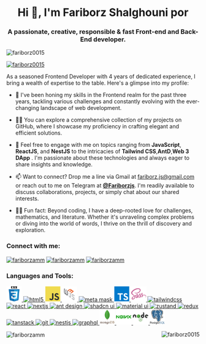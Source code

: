 <h1 align="center">Hi 👋, I'm Fariborz Shalghouni por</h1>
<h3 align="center">
  A passionate, creative, responsible & fast Front-end and Back-End developer.
</h3>

<p align="left">
  <img
    src="https://komarev.com/ghpvc/?username=fariborz0015&label=Profile%20views&color=0e75b6&style=flat"
    alt="fariborz0015"
  />
</p>

<p align="left">
  <a href="https://github.com/ryo-ma/github-profile-trophy"
    ><img
      src="https://github-profile-trophy.vercel.app/?username=fariborz0015"
      alt="fariborz0015"
  /></a>
</p>

As a seasoned Frontend Developer with 4 years of dedicated experience, I bring a
wealth of expertise to the table. Here's a glimpse into my profile: 

- 🔭 I've been honing my skills in the Frontend realm for the past three years, tackling
various challenges and constantly evolving with the ever-changing landscape of
web development. 

- 👨‍💻 You can explore a comprehensive collection of my projects
on GitHub, where I showcase my proficiency in crafting elegant and efficient
solutions. 

- 💬 Feel free to engage with me on topics ranging from
**JavaScript**, **ReactJS**, and **NestJS** to the intricacies of **Tailwind
CSS**,**AntD**,**Web 3 DApp** . I'm passionate about these technologies and
always eager to share insights and knowledge. 

- 📫 Want to connect? Drop me a line via Gmail at fariborz.js@gmail.com or reach out to me on Telegram at **[@Fariborzjs](https://t.me/fariborzjs)**.
I'm readily available to discuss collaborations, projects, or simply chat about our shared interests. 

- 🤟🏾 Fun fact: Beyond coding, I have a deep-rooted love for challenges, mathematics, and
literature. Whether it's unraveling complex problems or diving into the world of
words, I thrive on the thrill of discovery and exploration.

<h3 align="left">Connect with me:</h3>
<p align="left">
  <a href="https://linkedin.com/in/fariborzamm" target="blank"
    ><img
      align="center"
      src="https://raw.githubusercontent.com/rahuldkjain/github-profile-readme-generator/master/src/images/icons/Social/linked-in-alt.svg"
      alt="fariborzamm"
      height="30"
      width="40"
  /></a>
  <a href="https://instagram.com/fariborzamm" target="blank"
    ><img
      align="center"
      src="https://raw.githubusercontent.com/rahuldkjain/github-profile-readme-generator/master/src/images/icons/Social/instagram.svg"
      alt="fariborzamm"
      height="30"
      width="40"
  /></a>
  <a href="https://www.twitter.com/@fariborzamm" target="blank"
    ><img
      align="center"
      src="https://raw.githubusercontent.com/rahuldkjain/github-profile-readme-generator/master/src/images/icons/Social/twitter.svg"
      alt="fariborzamm"
      height="30"
      width="40"
  /></a>
</p>

<h3 align="left">Languages and Tools:</h3>
<p align="left" class="tools">
  <a href="https://www.w3schools.com/css/" target="_blank" rel="noreferrer">
    <img
      src="https://raw.githubusercontent.com/devicons/devicon/master/icons/css3/css3-original-wordmark.svg"
      alt="css3"
      width="40"
      height="40"
    />
  </a>
  <a href="https://www.w3.org/html/" target="_blank" rel="noreferrer">
    <img
      src="https://www.vectorlogo.zone/logos/w3_html5/w3_html5-icon.svg"
      alt="html5"
      width="40"
      height="40"
    />
  </a>
  <a
    href="https://developer.mozilla.org/en-US/docs/Web/JavaScript"
    target="_blank"
    rel="noreferrer"
  >
    <img
      src="https://raw.githubusercontent.com/devicons/devicon/master/icons/javascript/javascript-original.svg"
      alt="javascript"
      width="40"
      height="40"
    />
  </a>
  <a href="https://www.npmjs.com/package/web3" target="_blank" rel="noreferrer">
    <img
      src="https://raw.githubusercontent.com/ChainSafe/web3.js/HEAD/assets/logo/web3js.jpg"
      alt="web3js"
      width="40"
      height="40"
    />
  </a>
  <a href="https://metamask.io/" target="_blank" rel="noreferrer">
    <img
      src="https://upload.wikimedia.org/wikipedia/commons/thumb/3/36/MetaMask_Fox.svg/512px-MetaMask_Fox.svg.png"
      alt="meta mask"
      width="40"
      height="40"
    />
  </a>
  <a href="https://www.typescriptlang.org/" target="_blank" rel="noreferrer">
    <img
      src="https://raw.githubusercontent.com/devicons/devicon/master/icons/typescript/typescript-original.svg"
      alt="typescript"
      width="40"
      height="40"
    />
  </a>
  <a href="https://sass-lang.com" target="_blank" rel="noreferrer">
    <img
      src="https://raw.githubusercontent.com/devicons/devicon/master/icons/sass/sass-original.svg"
      alt="sass"
      width="40"
      height="40"
    />
  </a>
  <a href="https://tailwindcss.com/" target="_blank" rel="noreferrer">
    <img
      src="https://www.vectorlogo.zone/logos/tailwindcss/tailwindcss-icon.svg"
      alt="tailwindcss"
      width="40"
      height="40"
    />
  </a>
  <a href="https://react.dev/" target="_blank" rel="noreferrer">
    <img
      src="https://www.vectorlogo.zone/logos/reactjs/reactjs-icon.svg"
      alt="react"
      width="40"
      height="40"
    />
  </a>
  <a href="https://nextjs.org/" target="_blank" rel="noreferrer">
    <img
      src="https://www.datocms-assets.com/98835/1684410508-image-7.png"
      alt="nextjs"
      width="40"
      height="40"
    />
  </a>
  <a href="https://ant.design" target="_blank" rel="noreferrer">
    <img
      src="https://static-00.iconduck.com/assets.00/ant-design-icon-512x512-xbdsnx83.png"
      alt="ant design"
      width="40"
      height="40"
    />
  </a>
  <a href="https://ui.shadcn.com/" target="_blank" rel="noreferrer">
    <img
      src="https://avatars.githubusercontent.com/u/139895814?s=200&v=4"
      alt="shadcn ui"
      width="40"
      height="40"
    />
  </a>
  <a href="https://mui.com/" target="_blank" rel="noreferrer">
    <img
      src="https://mui.com/static/logo.png"
      alt="material ui  "
      width="40"
      height="40"
    />
  </a>
  <a href="https://github.com/pmndrs/zustand" target="_blank" rel="noreferrer">
    <img
      src="https://repository-images.githubusercontent.com/180328715/fca49300-e7f1-11ea-9f51-cfd949b31560"
      alt="zustand"
      width="80"
      height="40"
    />
  </a>
  <a
    href="https://github.com/reduxjs/redux/blob/master/logo/README.md"
    target="_blank"
    rel="noreferrer"
  >
    <img
      src="https://raw.githubusercontent.com/reduxjs/redux/master/logo/logo.png"
      alt="redux"
      width="40"
      height="40"
    />
  </a>

  <a href="https://tanstack.com/query" target="_blank" rel="noreferrer">
    <img
      src="https://seeklogo.com/images/R/react-query-logo-1340EA4CE9-seeklogo.com.png"
      alt="tanstack"
      width="50"
      height="40"
    />
  </a>

  <a href="https://git-scm.com/" target="_blank" rel="noreferrer">
    <img
      src="https://www.vectorlogo.zone/logos/git-scm/git-scm-icon.svg"
      alt="git"
      width="40"
      height="40"
    />
  </a>
  <a href="https://nestjs.com/" target="_blank" rel="noreferrer">
    <img
      src="https://www.vectorlogo.zone/logos/nestjs/nestjs-ar21.svg"
      alt="nestjs"
      width="40"
      height="40"
    />
  </a>
  <a href="https://graphql.org" target="_blank" rel="noreferrer">
    <img
      src="https://www.vectorlogo.zone/logos/graphql/graphql-icon.svg"
      alt="graphql"
      width="40"
      height="40"
    />
  </a>

  <a href="https://www.mongodb.com/" target="_blank" rel="noreferrer">
    <img
      src="https://raw.githubusercontent.com/devicons/devicon/master/icons/mongodb/mongodb-original-wordmark.svg"
      alt="mongodb"
      width="40"
      height="40"
    />
  </a>

  <a href="https://www.nginx.com" target="_blank" rel="noreferrer">
    <img
      src="https://raw.githubusercontent.com/devicons/devicon/master/icons/nginx/nginx-original.svg"
      alt="nginx"
      width="40"
      height="40"
    />
  </a>
  <a href="https://nodejs.org" target="_blank" rel="noreferrer">
    <img
      src="https://raw.githubusercontent.com/devicons/devicon/master/icons/nodejs/nodejs-original-wordmark.svg"
      alt="nodejs"
      width="40"
      height="40"
    />
  </a>
  <a href="https://www.postgresql.org" target="_blank" rel="noreferrer">
    <img
      src="https://raw.githubusercontent.com/devicons/devicon/master/icons/postgresql/postgresql-original-wordmark.svg"
      alt="postgresql"
      width="40"
      height="40"
    />
  </a>
</p>

<p>
  <img
    align="right"
    src="https://github-readme-stats.vercel.app/api?username=fariborz0015&show_icons=true&locale=en"
    alt="fariborz0015"
  />

  
  <img
    align="center"
    src="https://github-readme-streak-stats.herokuapp.com/?user=fariborz0015&"
    alt="fariborzamm"
  />
  
</p>
<p></p>

<p></p>
